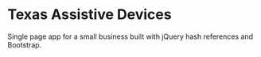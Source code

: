 # Texas Assistive Devices
Single page app for a small business built with jQuery hash references and Bootstrap.
